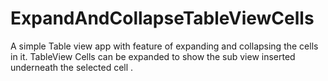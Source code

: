 # ExpandAndCollapseTableViewCells

A simple Table view app with feature of expanding and collapsing the cells in it.
TableView Cells can be expanded to show the sub view inserted underneath the selected cell .


